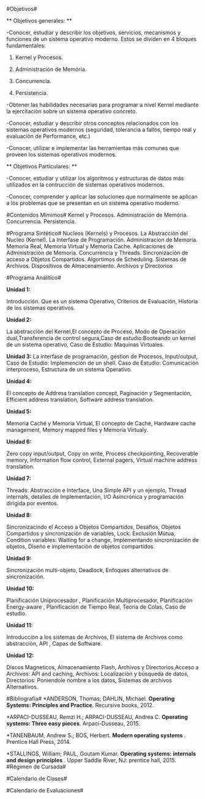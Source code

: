 #Objetivos#

** Objetivos generales: **


-Conocer, estudiar y describir los objetivos, servicios, mecanismos y funciones de un sistema operativo moderno. Estos se dividen en 4 bloques fundamentales:

1. Kernel y Procesos.

2. Administración de Memória.

3. Concurrencia. 

4. Persistencia.

-Obtener las habilidades necesarias para programar a nivel Kernel mediante la ejercitaciòn sobre un sistema operativo concreto.

-Conocer, estudiar y describir otros conceptos relacionados con los sistemas operativos modernos (seguridad, tolerancia a fallos, tiempo real y evaluaciòn de Performance, etc.)

-Conocer, utilizar e implementar las herramientas más comunes que proveen los sistemas operativos modernos.

** Objetivos Particulares: **

-Conocer, estudiar y utilizar los algoritmos y estructuras de datos más utilizados en la contrucción de sistemas operativos modernos.


-Conocer, comprender y aplicar las soluciones que normalmente se aplican a los problemas que se presentan en un sistema operativo moderno.

#Contenidos Mímimos#
Kernel y Procesos. Administración de Memória. Concurrencia. Persistencia.

#Programa Sintético#
Nucleos (Kernels) y Procesos. La Abstracción del Nucleo (Kernel). La Interfase de Programación. Administracion de Memoria. Memoria Real, Memoria Virtual y Memoria Cache. Aplicaciones de Administraciòn de Memoria. 
Concurrencia y Threads. Sincronizaciòn de acceso a Objetos Compartidos. Algortimos de Scheduling. Sistemas de Archivos. Dispositivos de Almacenamiento. Archivos y Directorios

#Programa Analítico#

**Unidad 1:**

Introducción. Que es un sistema Operativo, Criterios de Evaluación, Historia de los sistemas operativos.

**Unidad 2:**

La abstracciòn del Kernel,El concepto de Proceso, Modo de Operaciòn dual,Transferencia de control segura,Caso de estudio:Booteando un kernel de un sistema operativo, Caso de Estudio: Maquinas Virtuales.

**Unidad 3:**
La interfase de programación, gestion de Procesos, Input/output, Caso de Estudio: Implemención de un shell. Caso de Estudio: Comunicación interproceso, Estructura de un sistema Operativo.


**Unidad 4:**

El concepto de Address translation concept, Paginación y Segmentación, Efficient address translation, Software address translation.


**Unidad 5:**

Memoria Caché y Memoria Virtual, El concepto de Cache, Hardware cache management, Memory mapped files y Memoria Virtualy.


**Unidad 6:**

Zero copy input/output, Copy on write, Process checkpointing, Recoverable memory, Information flow control, External pagers, Virtual machine address translation.


**Unidad 7:**

Threads: Abstracción e Interface, Una Simple API y un ejemplo, Thread internals, detalles de Implementación, I/O Asincrónica y programación dirigida por eventos.


**Unidad 8:**

Sincronizacindo el Acceso a Objetos Compartidos, Desafios, Objetos Compartidos y sincronización de variables, Lock: Exclusión Mùtua, Condition variables: Waiting for a change, Implementando sincronización de objetos, Diseño e implementaciòn de objetos compartidos.


**Unidad 9:**

Sincronización multi-objeto, Deadlock, Enfoques alternativos de sincronización.


**Unidad 10:**

Planificación Uniprocesador , Planificación Multiprocesador, Planificación Energy-aware , Planificación de Tiempo Real, Teoria de Colas, Caso de estudio.


**Unidad 11:**

Introducciòn a los sistemas de Archivos, El sistema de Archivos como abstracciòn, API , Capas de Software. 


**Unidad 12:**

Discos Magneticos, Almacenamiento Flash, Archivos y Directorios,Acceso a Archivos: API and caching, Archivos: Localizaciòn y búsqueda de datos, Directorios: Poniendole nombre a los datos, Sistemas de archivos Alternativos.

#Bibliografía#
*ANDERSON, Thomas; DAHLIN, Michael. **Operating Systems: Principles and Practice**. Recursive books, 2012.

*ARPACI-DUSSEAU, Remzi H.; ARPACI-DUSSEAU, Andrea C. **Operating systems: Three easy pieces**. Arpaci-Dusseau, 2015.

*TANENBAUM, Andrew S.; BOS, Herbert. **Modern operating systems** . Prentice Hall Press, 2014.

*STALLINGS, William; PAUL, Goutam Kumar. **Operating systems: internals and design principles** . Upper Saddle River, NJ: prentice hall, 2015.
#Régimen de Cursada#



#Calendario de Clases#


#Calendario de Evaluaciones#
